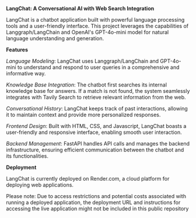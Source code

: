 **LangChat: A Conversational AI with Web Search Integration**

LangChat is a chatbot application built with powerful language processing tools and a user-friendly interface. This project leverages the capabilities of Langgraph/LangChain and OpenAI's GPT-4o-mini model for natural language understanding and generation.

**Features**

_Language Modeling_:  LangChat uses Langgraph/LangChain and GPT-4o-mini to understand and respond to user queries in a comprehensive and informative way.

_Knowledge Base Integration_:  The chatbot first searches its internal knowledge base for answers. If a match is not found, the system seamlessly integrates with Tavily Search to retrieve relevant information from the web.

_Conversational History_:  LangChat keeps track of past interactions, allowing it to maintain context and provide more personalized responses.

_Frontend Design_:  Built with HTML, CSS, and Javascript, LangChat boasts a user-friendly and responsive interface, enabling smooth user interaction.

_Backend Management_:  FastAPI handles API calls and manages the backend infrastructure, ensuring efficient communication between the chatbot and its functionalities.

**Deployment**

LangChat is currently deployed on Render.com, a cloud platform for deploying web applications.

Please note: Due to access restrictions and potential costs associated with running a deployed application, the deployment URL and instructions for accessing the live application might not be included in this public repository
